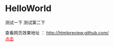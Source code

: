 # HelloWorld
测试一下
测试第二下

查看网页效果地址 ： http://htmlpreview.github.com/
<br/>
 <a style='color:red;' href='http://htmlpreview.github.io/?https://github.com/sdd53home/HelloWorld/blob/master/%E4%BA%8C%E7%BB%B4%E7%A0%81%E5%BC%B9%E5%87%BA/%E4%BA%8C%E7%BB%B4%E7%A0%81%E5%BC%B9%E5%87%BA/index.html'>点击</a>
